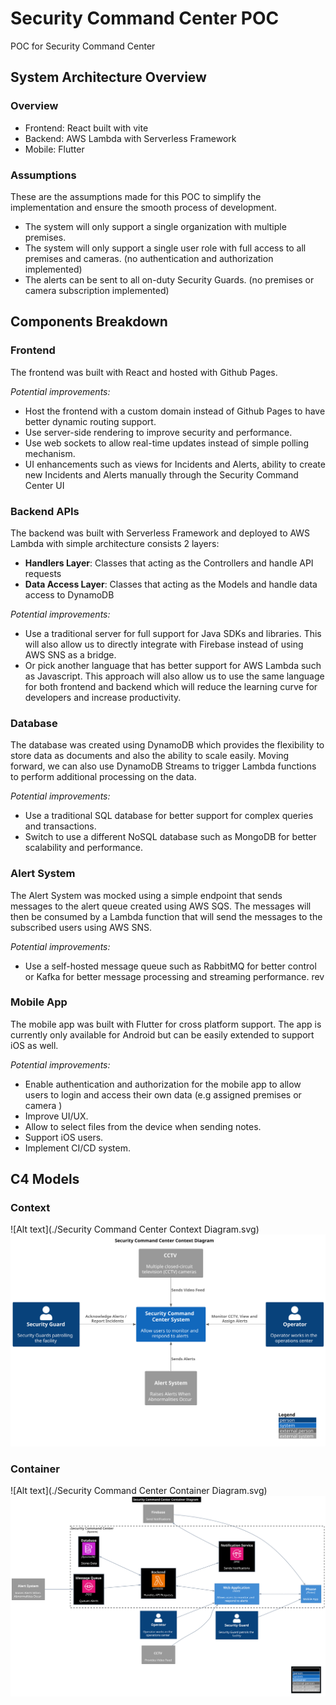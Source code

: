 # Security Command Center POC

POC for Security Command Center

## System Architecture Overview

### Overview

- Frontend: React built with vite
- Backend: AWS Lambda with Serverless Framework
- Mobile: Flutter

### Assumptions

These are the assumptions made for this POC to simplify the implementation and ensure the smooth process of development.

- The system will only support a single organization with multiple premises.
- The system will only support a single user role with full access to all premises and cameras. (no authentication and authorization implemented)
- The alerts can be sent to all on-duty Security Guards. (no premises or camera subscription implemented)

## Components Breakdown

### Frontend

The frontend was built with React and hosted with Github Pages. 

*Potential improvements:*

- Host the frontend with a custom domain instead of Github Pages to have better dynamic routing support.
- Use server-side rendering to improve security and performance.
- Use web sockets to allow real-time updates instead of simple polling mechanism.
- UI enhancements such as views for Incidents and Alerts, ability to create new Incidents and Alerts manually through the Security Command Center UI

### Backend APIs

The backend was built with Serverless Framework and deployed to AWS Lambda with simple architecture consists 2 layers:

- **Handlers Layer**: Classes that acting as the Controllers and handle API requests
- **Data Access Layer**: Classes that acting as the Models and handle data access to DynamoDB

*Potential improvements:*

- Use a traditional server for full support for Java SDKs and libraries. This will also allow us to directly integrate with Firebase instead of using AWS SNS as a bridge.
- Or pick another language that has better support for AWS Lambda such as Javascript. This approach will also allow us to use the same language for both frontend and backend which will reduce the learning curve for developers and increase productivity.

### Database

The database was created using DynamoDB which provides the flexibility to store data as documents and also the ability to scale easily. Moving forward, we can also use DynamoDB Streams to trigger Lambda functions to perform additional processing on the data.

*Potential improvements:*

- Use a traditional SQL database for better support for complex queries and transactions.
- Switch to use a different NoSQL database such as MongoDB for better scalability and performance.

### Alert System

The Alert System was mocked using a simple endpoint that sends messages to the alert queue created using AWS SQS. The messages will then be consumed by a Lambda function that will send the messages to the subscribed users using AWS SNS.

*Potential improvements:*

- Use a self-hosted message queue such as RabbitMQ for better control or Kafka for better message processing and streaming performance.
rev

### Mobile App

The mobile app was built with Flutter for cross platform support. The app is currently only available for Android but can be easily extended to support iOS as well.

*Potential improvements:*

- Enable authentication and authorization for the mobile app to allow users to login and access their own data (e.g assigned premises or camera )
- Improve UI/UX.
- Allow to select files from the device when sending notes.
- Support iOS users.
- Implement CI/CD system.

## C4 Models

### Context

![Alt text](./Security Command Center Context Diagram.svg)
<img src="./out/docs/scc-context/Security Command Center Context Diagram.svg">

### Container

![Alt text](./Security Command Center Container Diagram.svg)
<img src="./out/docs/scc-container/Security Command Center Container Diagram.svg">
